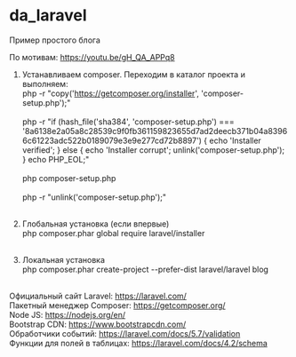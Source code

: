 # da_laravel
Пример простого блога

По мотивам: https://youtu.be/gH_QA_APPq8 <br>

1.  Устанавливаем composer. Переходим в каталог проекта и выполняем:<br>
php -r "copy('https://getcomposer.org/installer', 'composer-setup.php');"<br><br>
php -r "if (hash_file('sha384', 'composer-setup.php') === '8a6138e2a05a8c28539c9f0fb361159823655d7ad2deecb371b04a83966c61223adc522b0189079e3e9e277cd72b8897') { echo 'Installer verified'; } else { echo 'Installer corrupt'; unlink('composer-setup.php'); } echo PHP_EOL;"<br><br>
php composer-setup.php<br><br>
php -r "unlink('composer-setup.php');"<br><br>

2.  Глобальная установка (если впервые) <br>
php composer.phar global require laravel/installer <br><br>

3.  Локальная установка <br>
php composer.phar create-project --prefer-dist laravel/laravel blog<br><br>

Официальный сайт Laravel: https://laravel.com/<br>
Пакетный менеджер Composer: https://getcomposer.org/<br>
Node JS: https://nodejs.org/en/<br>
Bootstrap CDN: https://www.bootstrapcdn.com/<br>
Обработчики событий: https://laravel.com/docs/5.7/validation<br>
Функции для полей в таблицах: https://laravel.com/docs/4.2/schema

